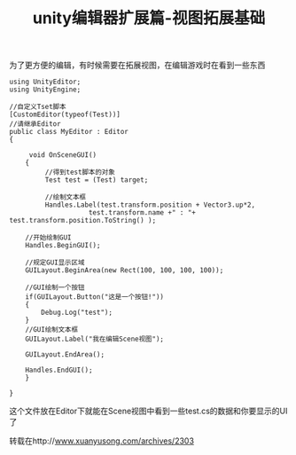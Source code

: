 ﻿---
layout: page
title: unity编辑器扩展篇-视图拓展基础
category: 
    - blogs
---

为了更方便的编辑，有时候需要在拓展视图，在编辑游戏时在看到一些东西

```
using UnityEditor;
using UnityEngine;
 
//自定义Tset脚本
[CustomEditor(typeof(Test))] 
//请继承Editor
public class MyEditor : Editor 
{
 
	 void OnSceneGUI() 
	{
		 //得到test脚本的对象
		 Test test = (Test) target;
 
		 //绘制文本框
		 Handles.Label(test.transform.position + Vector3.up*2,
                    test.transform.name +" : "+ test.transform.position.ToString() );
 
	//开始绘制GUI
	Handles.BeginGUI();
 
    //规定GUI显示区域
    GUILayout.BeginArea(new Rect(100, 100, 100, 100));
 
    //GUI绘制一个按钮
    if(GUILayout.Button("这是一个按钮!"))
	{
		Debug.Log("test");		
	}
	//GUI绘制文本框
	GUILayout.Label("我在编辑Scene视图");	
 
    GUILayout.EndArea();
 
	Handles.EndGUI();
	}
 
}
```
这个文件放在Editor下就能在Scene视图中看到一些test.cs的数据和你要显示的UI了

转载在http://www.xuanyusong.com/archives/2303